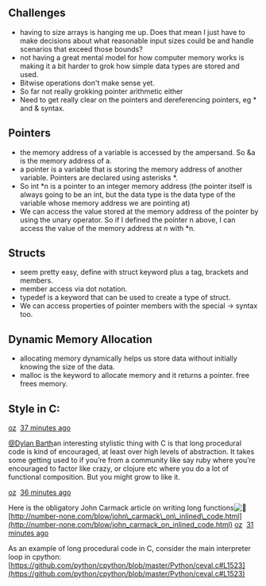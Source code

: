 ## Challenges 

- having to size arrays is hanging me up. Does that mean I just have to make decisions about what reasonable input sizes could be and handle scenarios that exceed those bounds?
- not having a great mental model for how computer memory works is making it a bit harder to grok how simple data types are stored and used. 
- Bitwise operations don't make sense yet. 
- So far not really grokking pointer arithmetic either 
- Need to get really clear on the pointers and dereferencing pointers, eg * and & syntax. 


## Pointers

- the memory address of a variable is accessed by the ampersand. So &a is the memory address of a. 
- a pointer is a variable that is storing the memory address of another variable. Pointers are declared using asterisks *. 
- So int *n is a pointer to an integer memory address (the pointer itself is always going to be an int, but the data type is the data type of the variable whose memory address we are pointing at)
- We can access the value stored at the memory address of the pointer by using the unary operator. So if I defined the pointer n above, I can access the value of the memory address at n with *n.

## Structs 

- seem pretty easy, define with struct keyword plus a tag, brackets and members. 
- member access via dot notation. 
- typedef is a keyword that can be used to create a type of struct. 
- We can access properties of pointer members with the special -> syntax too. 

## Dynamic Memory Allocation 

- allocating memory dynamically helps us store data without initially knowing the size of the data. 
- malloc is the keyword to allocate memory and it returns a pointer. free frees memory. 


## Style in C:

[oz](https://app.slack.com/team/U06MG2E3X)  [37 minutes ago](https://bradfield.slack.com/archives/G01KDURS65B/p1612226379083000?thread_ts=1612108531.079000&cid=G01KDURS65B)  

[@Dylan Barth](https://bradfield.slack.com/team/U01KP7934EQ)an interesting stylistic thing with C is that long procedural code is kind of encouraged, at least over high levels of abstraction. It takes some getting used to if you’re from a community like say ruby where you’re encouraged to factor like crazy, or clojure etc where you do a lot of functional composition. But you might grow to like it.

[oz](https://app.slack.com/team/U06MG2E3X)  [36 minutes ago](https://bradfield.slack.com/archives/G01KDURS65B/p1612226443083200?thread_ts=1612108531.079000&cid=G01KDURS65B)  

Here is the obligatory John Carmack article on writing long functions![:slightly_smiling_face:](https://a.slack-edge.com/production-standard-emoji-assets/13.0/apple-medium/1f642.png)[http://number-none.com/blow/john\_carmack\_on\_inlined\_code.html](http://number-none.com/blow/john_carmack_on_inlined_code.html)
[oz](https://app.slack.com/team/U06MG2E3X)  [31 minutes ago](https://bradfield.slack.com/archives/G01KDURS65B/p1612226702083500?thread_ts=1612108531.079000&cid=G01KDURS65B)  

As an example of long procedural code in C, consider the main interpreter loop in cpython:[https://github.com/python/cpython/blob/master/Python/ceval.c#L1523](https://github.com/python/cpython/blob/master/Python/ceval.c#L1523)